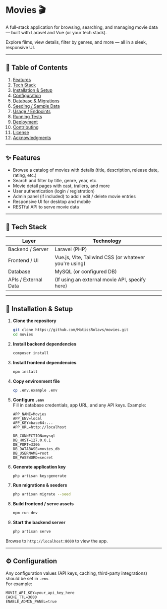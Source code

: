 # Movies 🎬

A full-stack application for browsing, searching, and managing movie data — built with Laravel and Vue (or your tech stack).  

Explore films, view details, filter by genres, and more — all in a sleek, responsive UI.

---

## 📘 Table of Contents

1. [Features](#features)  
2. [Tech Stack](#tech-stack)  
3. [Installation & Setup](#installation--setup)  
4. [Configuration](#configuration)  
5. [Database & Migrations](#database--migrations)  
6. [Seeding / Sample Data](#seeding--sample-data)  
7. [Usage / Endpoints](#usage--endpoints)  
8. [Running Tests](#running-tests)  
9. [Deployment](#deployment)  
10. [Contributing](#contributing)  
11. [License](#license)  
12. [Acknowledgments](#acknowledgments)

---

## ✨ Features

- Browse a catalog of movies with details (title, description, release date, rating, etc.)  
- Search and filter by title, genre, year, etc.  
- Movie detail pages with cast, trailers, and more  
- User authentication (login / registration)  
- Admin panel (if included) to add / edit / delete movie entries  
- Responsive UI for desktop and mobile  
- RESTful API to serve movie data  

---

## 🧰 Tech Stack

| Layer | Technology |
|---|---|
| Backend / Server | Laravel (PHP) |
| Frontend / UI | Vue.js, Vite, Tailwind CSS (or whatever you're using) |
| Database | MySQL (or configured DB) |
| APIs / External Data | (If using an external movie API, specify here) |

---

## 🚀 Installation & Setup

1. **Clone the repository**  
    ```bash
    git clone https://github.com/MatissRolavs/movies.git
    cd movies
    ```

2. **Install backend dependencies**  
    ```bash
    composer install
    ```

3. **Install frontend dependencies**  
    ```bash
    npm install
    ```

4. **Copy environment file**  
    ```bash
    cp .env.example .env
    ```

5. **Configure `.env`**  
    Fill in database credentials, app URL, and any API keys. Example:
    ```text
    APP_NAME=Movies
    APP_ENV=local
    APP_KEY=base64:...
    APP_URL=http://localhost

    DB_CONNECTION=mysql
    DB_HOST=127.0.0.1
    DB_PORT=3306
    DB_DATABASE=movies_db
    DB_USERNAME=root
    DB_PASSWORD=secret
    ```

6. **Generate application key**  
    ```bash
    php artisan key:generate
    ```

7. **Run migrations & seeders**  
    ```bash
    php artisan migrate --seed
    ```

8. **Build frontend / serve assets**  
    ```bash
    npm run dev
    ```

9. **Start the backend server**  
    ```bash
    php artisan serve
    ```

Browse to `http://localhost:8000` to view the app.

---

## ⚙️ Configuration

Any configuration values (API keys, caching, third-party integrations) should be set in `.env`.  
For example:
```text
MOVIE_API_KEY=your_api_key_here
CACHE_TTL=3600
ENABLE_ADMIN_PANEL=true
